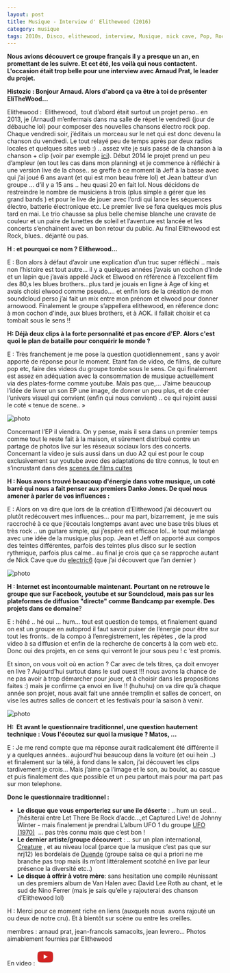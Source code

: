 ```yaml
---
layout: post
title: Musique - Interview d' Elithewood (2016)
category: musique
tags: 2010s, Disco, elithewood, interview, Musique, nick cave, Pop, Rock
---
```

**Nous avions découvert ce groupe français il y a presque un an, en promettant de les suivre. Et cet été, les voilà qui nous contactent. L'occasion était trop belle pour une interview avec Arnaud Prat, le leader du projet.**

**Histozic : Bonjour Arnaud. Alors d'abord ça va être à toi de présenter EliTheWood...**

Elithewood :  Elithewood,  tout d’abord était surtout un projet perso.. en 2013, je (Arnaud) m’enfermais dans ma salle de répet le vendredi (jour de débauche lol) pour composer des nouvelles chansons électro rock pop. Chaque vendredi soir, j’éditais un morceau sur le net qui est donc devenu la chanson du vendredi. Le tout relayé peu de temps après par deux radios locales et quelques sites web :) .. assez vite je suis passé de la chanson à la chanson + clip (voir par exemple <a href="https://www.youtube.com/watch?v=XKw84Y86sPk">ici</a>). Début 2014 le projet prend un peu d’ampleur (en tout les cas dans mon planning) et je commence à réfléchir à une version live de la chose.. se greffe à ce moment là Jeff à la basse avec qui j’ai joué 6 ans avant (et qui est mon beau frère lol) et Jean batteur d’un groupe … d’il y a 15 ans .. heu quasi 20 en fait lol. Nous décidons de restreindre le nombre de musiciens à trois (plus simple a gérer que les grand bands ) et pour le live de jouer avec l’ordi qui lance les séquences électro, batterie électronique etc. Le premier live se fera quelques mois plus tard en mai. Le trio chausse sa plus belle chemise blanche une cravate de couleur et un paire de lunettes de soleil et l’aventure est lancée et les concerts s’enchainent avec un bon retour du public. Au final Elithewood est Rock, blues.. déjanté ou pas.

**H : et pourquoi ce nom ? Elithewood…**

E : Bon alors à défaut d’avoir une explication d’un truc super réfléchi .. mais non l’histoire est tout autre… il y a quelques années j’avais un cochon d’inde et un lapin que j’avais appelé Jack et Elwood en référence à l’excellent film des 80,s les blues brothers…plus tard je jouais en ligne à Age of king et avais choisi elwood comme pseudo…. et enfin lors de la création de mon soundcloud perso j’ai fait un mix entre mon prénom et elwood pour donner arnowood. Finalement le groupe s’appellera elithewood, en réference donc à mon cochon d'inde, aux blues brothers, et à AOK. il fallait choisir et ca tombait sous le sens !!

**H: Déjà deux clips à la forte personnalité et pas encore d'EP. Alors c'est quoi le plan de bataille pour conquérir le monde ?**

E : Très franchement je me pose la question quotidiennement , sans y avoir apporté de réponse pour le moment. Etant fan de video, de films, de culture pop etc, faire des videos du groupe tombe sous le sens. Ce qui finalement est assez en adéquation avec la consommation de musique actuellement via des plates-forme comme youtube. Mais pas que,... J’aime beaucoup l’idée de livrer un son EP une image, de donner un peu plus, et de créer l’univers visuel qui convient (enfin qui nous convient) .. ce qui rejoint aussi le coté « tenue de scene.. »

![photo](https://filedn.eu/llqi9IBxlYouGRXYG2xlROb/img/2016/elithewood2.jpg)

Concernant l’EP il viendra. On y pense, mais il sera dans un premier temps comme tout le reste fait à la maison, et sûrement distribué contre un partage de photos live sur les réseaux sociaux lors des concerts. Concernant la video je suis aussi dans un duo A2 qui est pour le coup exclusivement sur youtube avec des adaptations de titre connus, le tout en s’incrustant dans des <a href="https://www.youtube.com/watch?v=AL85yZ8j6r0&amp;spfreload=10">scenes de films cultes</a>

**H : Nous avons trouvé beaucoup d'énergie dans votre musique, un coté barré qui nous a fait penser aux premiers Danko Jones. De quoi nous amener à parler de vos influences :**

E : Alors on va dire que lors de la création d’Elithewood j’ai découvert ou plutôt redécouvert mes influences… pour ma part, bizarrement,  je me suis raccroché à ce que j’écoutais longtemps avant avec une base très blues et très rock .. un guitare simple, qui j’espère est efficace lol.. le tout mélangé avec une idée de la musique plus pop. Jean et Jeff on apporté aux compos des teintes différentes, parfois des teintes plus disco sur le section rythmique, parfois plus calme.. au final je crois que ça se rapproche autant de Nick Cave que du <a href="https://www.youtube.com/watch?v=rGoMBi7WaKM">electric6</a> (que j’ai découvert que l’an dernier )

![photo](https://filedn.eu/llqi9IBxlYouGRXYG2xlROb/img/2016/elithewood3.jpg)

**H : Internet est incontournable maintenant. Pourtant on ne retrouve le groupe que sur Facebook, youtube et sur Soundcloud, mais pas sur les plateformes de diffusion "directe" comme Bandcamp par exemple. Des projets dans ce domaine**?

E : héhé .. hé oui … hum… tout est question de temps, et finalement quand on est un groupe en autoprod il faut savoir puiser de l’énergie pour être sur tout les fronts.. de la compo à l’enregistrement, les répètes , de la prod video à sa diffusion et enfin de la recherche de concerts à la com web etc. Donc oui des projets, en ce sens qui verront le jour sous peu ! c ‘est promis.


Et sinon, on vous voit où en action ? Car avec de tels titres, ça doit envoyer en live ? Aujourd’hui surtout dans le sud ouest !!! nous avons la chance de ne pas avoir à trop démarcher pour jouer, et à choisir dans les propositions faites :) mais je confirme ça envoi en live !! (huhuhu) on va dire qu’à chaque année son projet, nous avait fait une année tremplin et salles de concert, on vise les autres salles de concert et les festivals pour la saison à venir.

![photo](https://filedn.eu/llqi9IBxlYouGRXYG2xlROb/img/2016/elithewoodscene.jpg)

**H:  Et avant le questionnaire traditionnel, une question hautement technique : Vous l'écoutez sur quoi la musique ? Matos, …**

E : Je me rend compte que ma réponse aurait radicalement été différente il y a quelques années.. aujourd’hui beaucoup dans la voiture (et oui hein ..) et finalement sur la télé, à fond dans le salon, j’ai découvert les clips tardivement je crois… Mais j’aime ça l’image et le son, au boulot, au casque et puis finalement des que possible et un peu partout mais pour ma part pas sur mon telephone.

**Donc le questionnaire traditionnel :** 

 * **Le disque que vous emporteriez sur une ile déserte** : .. hum un seul… j’hésiterai entre Let There Be Rock d’acdc…,et Captured Live! de Johnny Winter - mais finalement je prendrai L’album UFO 1 du groupe <a href="https://www.youtube.com/watch?v=RT5JgHb-zqI&amp;spfreload=10">UFO (1970)</a>  … pas très connu mais que c’est bon !
 * **Le dernier artiste/groupe découvert** : .. sur un plan international, <a href="https://www.youtube.com/watch?v=u_gvaB1E1ts&amp;spfreload=10">Creature</a> , et au niveau local (parce que la musique c’est pas que sur nrj12) les bordelais de <a href="https://www.youtube.com/watch?v=3IzwadrAfQI">Duende</a> (groupe salsa ce qui a priori ne me branche pas trop mais ils m’ont littéralement scotché en live par leur présence la diversité etc..)
 * **Le disque à offrir à votre mère**: sans hesitation une compile réunissant un des premiers album de Van Halen avec David Lee Roth au chant, et le sud de Nino Ferrer (mais je sais qu’elle y rajouterai des chanson d’Elithewood lol)

H : Merci pour ce moment riche en liens (auxquels nous  avons rajouté un ou deux de notre cru). Et à bientôt sur scène ou entre les oreilles.

membres : arnaud prat, jean-francois samacoits, jean levrero... Photos aimablement fournies par Elithewood


En video : [![video](/images/youtube.png)](https://www.youtube.com/watch?v=PiEWYI4tClQ)
